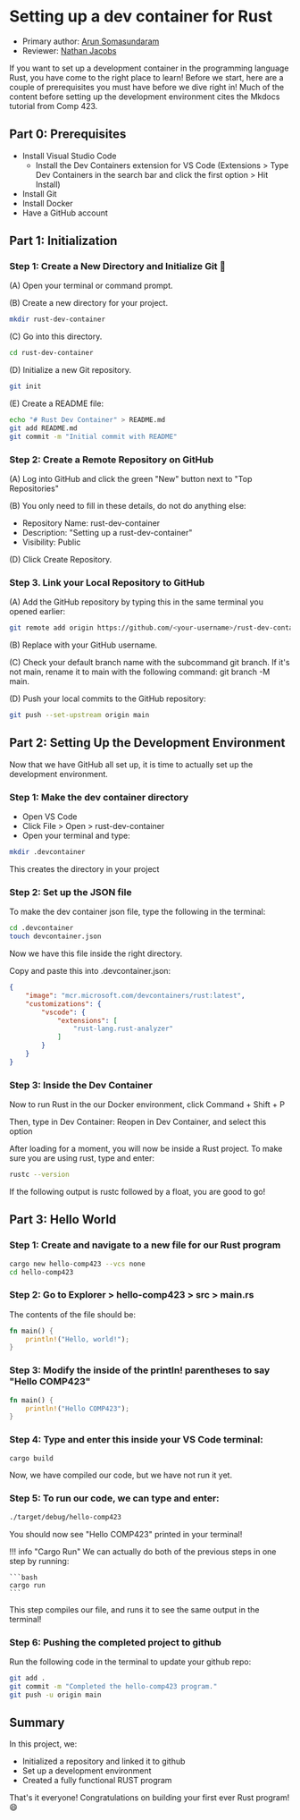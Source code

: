 # Setting up a dev container for Rust

* Primary author: [Arun Somasundaram](https://github.com/asomasu2)
* Reviewer: [Nathan Jacobs](https://github.com/nathjaco1016)

If you want to set up a development container in the programming language Rust, you have come to the right place to learn! Before we start, here are a couple of prerequisites you must have before we dive right in! Much of the content before setting up the development environment cites the Mkdocs tutorial from Comp 423. 

## **Part 0**: Prerequisites

- Install Visual Studio Code
    - Install the Dev Containers extension for VS Code (Extensions > Type Dev Containers in the search bar and click the first option > Hit Install)
- Install Git
- Install Docker
- Have a GitHub account

## **Part 1**: Initialization

### Step 1: Create a New Directory and Initialize Git :rocket:

(A) Open your terminal or command prompt.

(B) Create a new directory for your project.
``` bash
mkdir rust-dev-container
```
(C) Go into this directory.
``` bash
cd rust-dev-container
```
(D) Initialize a new Git repository.
``` bash
git init
```
(E) Create a README file:
``` bash
echo "# Rust Dev Container" > README.md
git add README.md
git commit -m "Initial commit with README"
```
### Step 2: Create a Remote Repository on GitHub

(A) Log into GitHub and click the green "New" button next to "Top Repositories"

(B) You only need to fill in these details, do not do anything else:

- Repository Name: rust-dev-container
- Description: "Setting up a rust-dev-container"
- Visibility: Public

(D) Click Create Repository.

### Step 3. Link your Local Repository to GitHub

(A) Add the GitHub repository by typing this in the same terminal you opened earlier:
``` bash
git remote add origin https://github.com/<your-username>/rust-dev-container.git
```
(B) Replace <your-username> with your GitHub username.

(C) Check your default branch name with the subcommand git branch. If it's not main, rename it to main with the following command: git branch -M main.

(D) Push your local commits to the GitHub repository:
``` bash
git push --set-upstream origin main
```

## **Part 2**: Setting Up the Development Environment

Now that we have GitHub all set up, it is time to actually set up the development environment.

### Step 1: Make the dev container directory

- Open VS Code
- Click File > Open > rust-dev-container
- Open your terminal and type:
``` bash
mkdir .devcontainer
```
This creates the directory in your project

### Step 2: Set up the JSON file

To make the dev container json file, type the following in the terminal:
``` bash
cd .devcontainer
touch devcontainer.json
```

Now we have this file inside the right directory.

Copy and paste this into .devcontainer.json:
``` json
{
    "image": "mcr.microsoft.com/devcontainers/rust:latest",
    "customizations": {
        "vscode": {
            "extensions": [
                "rust-lang.rust-analyzer"
            ]
        }
    }
}
```

### Step 3: Inside the Dev Container

Now to run Rust in the our Docker environment, click Command + Shift + P

Then, type in Dev Container: Reopen in Dev Container, and select this option

After loading for a moment, you will now be inside a Rust project. To make sure you are using rust, type and enter:

``` bash
rustc --version
```
If the following output is rustc followed by a float, you are good to go!

## **Part 3**: Hello World

### Step 1: Create and navigate to a new file for our Rust program

``` bash
cargo new hello-comp423 --vcs none
cd hello-comp423
```

### Step 2: Go to Explorer > hello-comp423 > src > main.rs

The contents of the file should be:

``` RUST
fn main() {
    println!("Hello, world!");
}
```

### Step 3: Modify the inside of the println! parentheses to say "Hello COMP423"

``` RUST
fn main() {
    println!("Hello COMP423");
}
```

### Step 4: Type and enter this inside your VS Code terminal:
``` bash
cargo build
```
Now, we have compiled our code, but we have not run it yet.

### Step 5: To run our code, we can type and enter:

``` bash
./target/debug/hello-comp423
```

You should now see "Hello COMP423" printed in your terminal!

!!! info "Cargo Run"
    We can actually do both of the previous steps in one step by running:

    ```bash
    cargo run
    ```

This step compiles our file, and runs it to see the same output in the terminal!

### Step 6: Pushing the completed project to github

Run the following code in the terminal to update your github repo:

``` bash
git add .
git commit -m "Completed the hello-comp423 program."
git push -u origin main
```

## **Summary** 

In this project, we:

* Initialized a repository and linked it to github
* Set up a development environment
* Created a fully functional RUST program

That's it everyone! Congratulations on building your first ever Rust program! :smile: